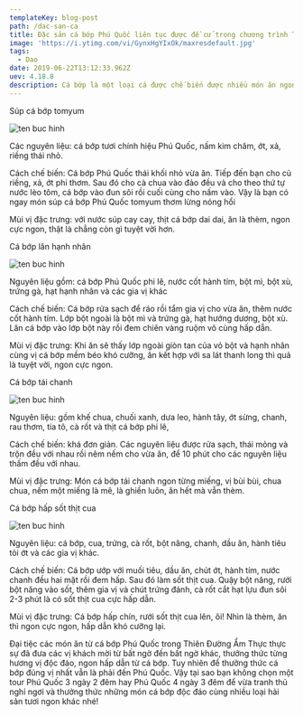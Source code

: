 ```yaml
---
templateKey: blog-post
path: /dac-san-ca
title: Đặc sản cá bớp Phú Quốc liên tục được đề cử trong chương trình Thiên Đường Ẩm Thực
image: 'https://i.ytimg.com/vi/GynxHgYIxOk/maxresdefault.jpg' 
tags:
  - Dao
date: 2019-06-22T13:12:33.962Z
uev: 4.18.8
description: Cá bớp là một loại cá được chế biến được nhiều món ăn ngon hấp dẫn và mới đây đặc sản cá bớp Phú Quốc liên tục được đề cử trong chương trình Thiên Đường Ẩm Thực, chương trình nổi tiếng quảng bá các thương hiệu ẩm thực Việt Nam ở mỗi vùng miền quê hương. Hãy cùng khám phá các món ngon từ cá bớp Phú Quốc nhé!
---
```


Súp cá bớp tomyum

![ten buc hinh](https://phuquocxanh.com/vi/wp-content/uploads/2017/10/sup-ca-bop-768x432.jpg "ten buc hinh")

Các nguyên liệu: cá bớp tươi chính hiệu Phú Quốc, nấm kim châm, ớt, xả, riềng thái nhỏ.

Cách chế biến: Cá bớp Phú Quốc thái khối nhỏ vừa ăn. Tiếp đến bạn cho củ riềng, xả, ớt phi thơm. Sau đó cho cà chua vào đảo đều và cho theo thứ tự nước lèo tôm, cá bớp vào đun sôi rồi cuối cùng cho nấm vào. Vậy là bạn có ngay món súp cá bớp Phú Quốc tomyum thơm lừng nóng hổi

Mùi vị đặc trưng: với nước súp cay cay, thịt cá bớp dai dai, ăn là thèm, ngon cực ngon, thật là chẳng còn gì tuyệt vời hơn.

Cá bớp lăn hạnh nhân

![ten buc hinh](https://phuquocxanh.com/vi/wp-content/uploads/2017/10/ca-bop-lan-hanh-nhan-768x432.jpg "ten buc hinh")

Nguyên liệu gồm: cá bớp Phú Quốc phi lê, nước cốt hành tím, bột mì, bột xù, trứng gà, hạt hạnh nhân và các gia vị khác

Cách chế biến: Cá bớp rửa sạch để ráo rồi tẩm gia vị cho vừa ăn, thêm nước cốt hành tím. Lớp bột ngoài là bột mì và trứng gà, hạt hướng dương, bột xù. Lăn cá bớp vào lớp bột này rồi đem chiên vàng ruộm vô cùng hấp dẫn.

Mùi vị đặc trưng: Khi ăn sẽ thấy lớp ngoài giòn tan của vỏ bột và hạnh nhân cùng vị cá bớp mềm béo khó cưỡng, ăn kết hợp với sa lát thanh long thì quả là tuyệt vời, ngon cực ngon.

Cá bớp tái chanh

![ten buc hinh](https://phuquocxanh.com/vi/wp-content/uploads/2017/10/ca-bop-tai-chanh-2jpg-768x432.jpg "ten buc hinh")

Nguyên liệu: gồm khế chua, chuối xanh, dưa leo, hành tây, ớt sừng, chanh, rau thơm, tía tô, cà rốt và thịt cá bớp phi lê,

Cách chế biến: khá đơn giản. Các nguyên liệu được rửa sạch, thái mỏng và trộn đều với nhau rồi nêm nếm cho vừa ăn, để 10 phút cho các nguyên liệu thấm đều với nhau.

Mùi vị đặc trưng: Món cá bớp tái chanh ngon từng miếng, vị bùi bùi, chua chua, nếm một miếng là mê, là ghiền luôn, ăn hết mà vẫn thèm.

Cá bớp hấp sốt thịt cua

![ten buc hinh](https://phuquocxanh.com/vi/wp-content/uploads/2017/10/ca-bop-sot-thit-chua-768x432.jpg "ten buc hinh")

Nguyên liệu: cá bớp, cua, trứng, cà rốt, bột năng, chanh, dầu ăn, hành tiêu tỏi ớt và các gia vị khác.

Cách chế biến: Cá bớp ướp với muối tiêu, dầu ăn, chút ớt, hành tím, nước chanh đều hai mặt rồi đem hấp. Sau đó làm sốt thịt cua. Quậy bột năng, rưới bột năng vào sốt, thêm gia vị và chút trứng đánh, cà rốt cắt hạt lựu đun sôi 2-3 phút là có sốt thịt cua cực hấp dẫn.

Mùi vị đặc trưng: Cá bớp hấp chín, rưới sốt thịt cua lên, ôi! Nhìn là thèm, ăn thì ngon cực ngon, hấp dẫn khó cưỡng lại.

Đại tiệc các món ăn từ cá bớp Phú Quốc trong Thiên Đường Ẩm Thực thực sự đã đưa các vị khách mời từ bất ngờ đến bất ngờ khác, thưởng thức từng hương vị độc đáo, ngon hấp dẫn từ cá bớp. Tuy nhiên để thưởng thức cá bớp đúng vị nhất vẫn là phải đến Phú Quốc. Vậy tại sao bạn không chọn một tour Phú Quốc 3 ngày 2 đêm hay Phú Quốc 4 ngày 3 đêm để vừa tranh thủ nghỉ ngơi và thưởng thức những món cá bớp độc đáo cùng nhiều loại hải sản tươi ngon khác nhé!
